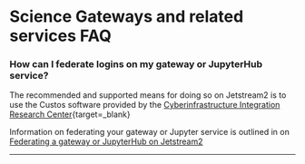 # Science Gateways and related services FAQ

### How can I federate logins on my gateway or JupyterHub service?

The recommended and supported means for doing so on Jetstream2 is to use the Custos software provided by the [Cyberinfrastructure Integration Research Center](https://circ.iu.edu/){target=_blank}

Information on federating your gateway or Jupyter service is outlined in on [Federating a gateway or JupyterHub on Jetstream2](../general/federating.md) 

---
